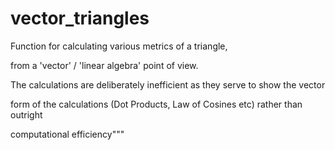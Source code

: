 # vector_triangles

Function for calculating various metrics of a triangle,

from a 'vector' / 'linear algebra' point of view.


The calculations are deliberately inefficient as they serve to show the vector

form of the calculations (Dot Products, Law of Cosines etc) rather than outright

computational efficiency"""


